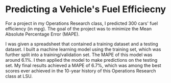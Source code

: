 # Predicting a Vehicle's Fuel Efficiecny

For a project in my Operations Research class, I predicted 300 cars' fuel efficiency (in mpg). The goal of the project was to minimize the Mean Absolute Percentage Error (MAPE). 

I was given a spreadsheet that contained a training dataset and a testing dataset. I built a machine learning model using the training set, which was further split into a training/validation set. The MAPE of this model was around 6.1%. I then applied the model to make predictions on the testing set. My final results achieved a MAPE of 6.7%, which was among the best scores ever achieved in the 10-year history of this Operations Research class at LSU. 
